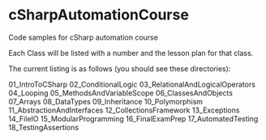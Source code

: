 # cSharpAutomationCourse
Code samples for cSharp automation course

Each Class will be listed with a number and the lesson plan for that class.

The current listing is as follows (you should see these directories):

01_IntroToCSharp
02_ConditionalLogic
03_RelationalAndLogicalOperators
04_Looping
05_MethodsAndVariableScope
06_ClassesAndObjects
07_Arrays
08_DataTypes
09_Inheritance
10_Polymorphism
11_AbstractionAndInterfaces
12_CollectionsFramework
13_Exceptions
14_FileIO
15_ModularProgramming
16_FinalExamPrep
17_AutomatedTesting
18_TestingAssertions
